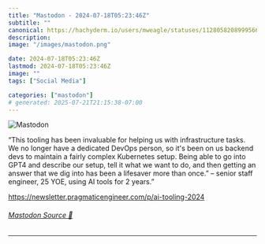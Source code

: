 ```yaml
---
title: "Mastodon - 2024-07-18T05:23:46Z"
subtitle: ""
canonical: https://hachyderm.io/users/mweagle/statuses/112805820899956659
description:
image: "/images/mastodon.png"

date: 2024-07-18T05:23:46Z
lastmod: 2024-07-18T05:23:46Z
image: ""
tags: ["Social Media"]

categories: ["mastodon"]
# generated: 2025-07-21T21:15:38-07:00
---
```

![Mastodon](/images/mastodon.png)

<p>“This tooling has been invaluable for helping us with infrastructure tasks. We no longer have a dedicated DevOps person, so it&#39;s been on us backend devs to maintain a fairly complex Kubernetes setup. Being able to go into GPT4 and describe our setup, tell it what we want to do, and then getting an answer that we dig into has been a lifesaver more than once.” – senior staff engineer, 25 YOE, using AI tools for 2 years.”</p><p><a href="https://newsletter.pragmaticengineer.com/p/ai-tooling-2024" target="_blank" rel="nofollow noopener noreferrer" translate="no"><span class="invisible">https://</span><span class="ellipsis">newsletter.pragmaticengineer.c</span><span class="invisible">om/p/ai-tooling-2024</span></a></p>


###### [Mastodon Source 🐘](https://hachyderm.io/@mweagle/112805820899956659)

___
